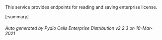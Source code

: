 






This service provides endpoints for reading and saving enterprise license.

[:summary]

###### Auto generated by Pydio Cells Enterprise Distribution v2.2.3 on 10-Mar-2021
